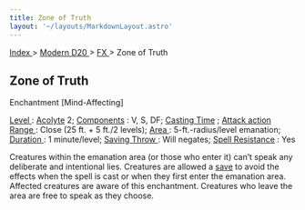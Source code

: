 ```yaml
---
title: Zone of Truth
layout: '~/layouts/MarkdownLayout.astro'
---
```


[ Index ](/) > [ Modern D20 ](/modern.d20.srd) > [ FX ](/modern.d20.srd/fx) > Zone of Truth

##  Zone of Truth

Enchantment [Mind-Affecting]

[ Level ](/modern.d20.srd/fx/level) : [ Acolyte](/modern.d20.srd/classes/advanced/acolyte) 2; [ Components](/modern.d20.srd/fx/components) : V, S, DF; [ Casting Time](/modern.d20.srd/fx/casting.time) ; [ Attack action](/modern.d20.srd/combat/attack.actions) [ Range ](/modern.d20.srd/fx/range) :
Close (25 ft. + 5 ft./2 levels); [ Area ](/modern.d20.srd/fx/area) :
5-ft.-radius/level emanation; [ Duration ](/modern.d20.srd/fx/duration) : 1
minute/level; [ Saving Throw ](/modern.d20.srd/basics/saving.throws) : Will
negates; [ Spell Resistance](/modern.d20.srd/special.abilities/spell.resistance) : Yes

Creatures within the emanation area (or those who enter it) can’t speak any
deliberate and intentional lies. Creatures are allowed a [ save](/modern.d20.srd/basics/saving.throws) to avoid the effects when the spell is
cast or when they first enter the emanation area. Affected creatures are aware
of this enchantment. Creatures who leave the area are free to speak as they
choose.

